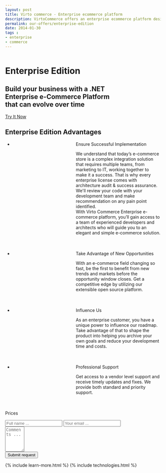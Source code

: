 ```yaml
---
layout: post
title: Virto commerce - Enterprise ecommerce platform
description: VirtoCommerce offers an enterprise ecommerce platform designed to expand sales with simple and exciting ecommerce solutions.
permalink: our-offers/enterprise-edition
date: 2014-01-30
tags : 
- enterprise
- commerce
---
```

<div class="slider">
	<img alt="" src="/Content/images/bg-enterprise.jpg" class="slider-bg">
	<div class="responsive">
		<div class="slider-info">
			<h1 class="slider-title">Enterprise Edition</h1>
			<h2 class="slider-descr">
				Build your business with a .NET <br /> 
				Enterprise e-Commerce Platform <br /> 
				that can evolve over time
			</h2>
			<a class="button fill" href="/try-now">Try It Now</a>
		</div>
	</div>
</div>
<article role="main" class="main">
	<!-- Proposal -->
	<div class="proposal __responsive">
		<h2 class="head-title">Enterprise Edition Advantages</h2>
		<ul class="list">
			<li class="list-item team" style="padding-left:205px; margin-bottom: 50px;">
				<div class="proposal-ico"></div>
				<p class="proposal-title">Ensure Successful Implementation</p>
				<p class="proposal-descr">
					We understand that today’s e-commerce store is a complex integration solution that requires multiple teams, 
					from marketing to IT, working together to make it a success. That is why every enterprise license comes with
					architecture audit & success assurance. We'll review your code with your development team and make recommendation
					on any pain point identified. 
					<br/>
					With Virto Commerce Enterprise e-commerce 
					platform, you’ll gain access to a team of experienced developers and architects who will guide you to an 
					elegant and simple e-commerce solution.
				</p>
			</li>
			<li class="list-item updates" style="padding-left:205px; margin-bottom: 50px;">
				<div class="proposal-ico"></div>
				<p class="proposal-title">Take Advantage of New Opportunities</p>
				<p class="proposal-descr">
					With an e-commerce field changing so fast, be the first to benefit from new trends and markets before the
					opportunity window closes. Get a competitive edge by utilizing our extensible open source platform.
				</p>
			</li>
			<li class="list-item dev" style="padding-left:205px; margin-bottom: 50px;">
				<div class="proposal-ico"></div>
				<p class="proposal-title">Influence Us</p>
				<p class="proposal-descr">
					As an enterprise customer, you have a unique power to influence our roadmap. Take advantage of that to shape 
					the product into helping you archive your own goals and reduce your development time and costs.
				</p>
			</li>
			<li class="list-item support" style="padding-left:205px; margin-bottom: 50px;">
				<div class="proposal-ico"></div>
				<p class="proposal-title">Professional Support</p>
				<p class="proposal-descr">
					Get access to a vendor level support and receive timely updates and fixes. We provide both standard and priority 
					support.
				</p>
			</li>
		</ul>
	</div>
	<!-- Prices -->
	<div class="prices clearfix">
		<p class="head-title">Prices</p>
		<div class="responsive">
			<div class="price-descr">
				<p id="cont_1"></p>
			</div>
			<form class="price-form clearfix">
				<input type="hidden" value="Virto Commerce Enterprise Edition Pricing Request" name="Subject" />
				<input type="hidden" value="true" name="IsResend" />
				<input type="hidden" value="/thank-you" name="RedirectUrl" />
				<div class="control-group">
					<input type="text" placeholder="Full name ..." class="form-input" name="FullName" required>
					<input type="text" placeholder="Your email ..." class="form-input" name="To" required>
				</div>
				<div class="control-group">
					<textarea placeholder="Comments ..." rows="5" cols="5" id="" name="Comment" class="form-text" required></textarea>
				</div>
				<button class="button fill" type="submit">Submit request</button>
			</form>
		</div>
	</div>
	{% include learn-more.html %}
	{% include technologies.html %}
</article>
